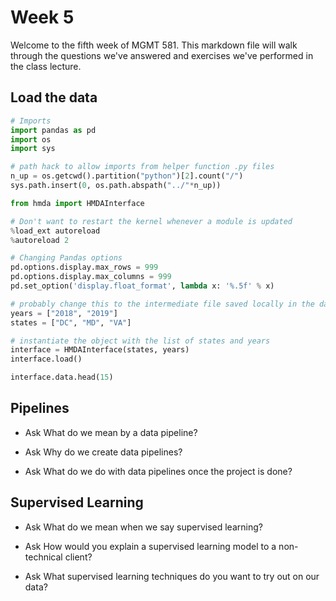 # Week 5

Welcome to the fifth week of MGMT 581. This markdown file will walk through the questions we've answered and exercises we've performed in the class lecture.

## Load the data
```python
# Imports
import pandas as pd
import os
import sys

# path hack to allow imports from helper function .py files
n_up = os.getcwd().partition("python")[2].count("/")
sys.path.insert(0, os.path.abspath("../"*n_up))

from hmda import HMDAInterface

# Don't want to restart the kernel whenever a module is updated
%load_ext autoreload
%autoreload 2

# Changing Pandas options
pd.options.display.max_rows = 999
pd.options.display.max_columns = 999
pd.set_option('display.float_format', lambda x: '%.5f' % x)
```

```python
# probably change this to the intermediate file saved locally in the data folder or something like that
years = ["2018", "2019"]
states = ["DC", "MD", "VA"]

# instantiate the object with the list of states and years
interface = HMDAInterface(states, years)
interface.load()
```

```python
interface.data.head(15)
```

## Pipelines

- Ask What do we mean by a data pipeline?

- Ask Why do we create data pipelines?

- Ask What do we do with data pipelines once the project is done?

## Supervised Learning

- Ask What do we mean when we say supervised learning?

- Ask How would you explain a supervised learning model to a non-technical client?

- Ask What supervised learning techniques do you want to try out on our data?